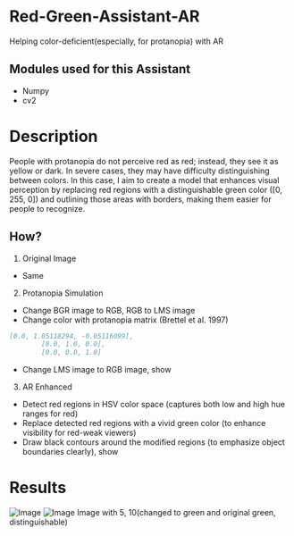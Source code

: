 # Red-Green-Assistant-AR
Helping color-deficient(especially, for protanopia) with AR

## Modules used for this Assistant
* Numpy
* cv2

# Description
 People with protanopia do not perceive red as red; instead, they see it as yellow or dark. In severe cases, they may have difficulty distinguishing between colors.
 In this case, I aim to create a model that enhances visual perception by replacing red regions with a distinguishable green color ([0, 255, 0]) and outlining those areas with borders, making them easier for people to recognize.

## How?

1. Original Image
* Same

2. Protanopia Simulation
* Change BGR image to RGB, RGB to LMS image
* Change color with protanopia matrix (Brettel et al. 1997)
```bibtex
[0.0, 1.05118294, -0.05116099],
        [0.0, 1.0, 0.0],
        [0.0, 0.0, 1.0]
```
* Change LMS image to RGB image, show

3. AR Enhanced
* Detect red regions in HSV color space (captures both low and high hue ranges for red)
* Replace detected red regions with a vivid green color (to enhance visibility for red-weak viewers)
* Draw black contours around the modified regions (to emphasize object boundaries clearly), show

# Results
![Image](https://github.com/user-attachments/assets/e0445cc8-1ad7-47c4-8965-892593532bb1)
![Image](https://github.com/user-attachments/assets/b6f4410e-80a4-4e53-946d-d7c6f949962a)
Image with 5, 10(changed to green and original green, distinguishable)